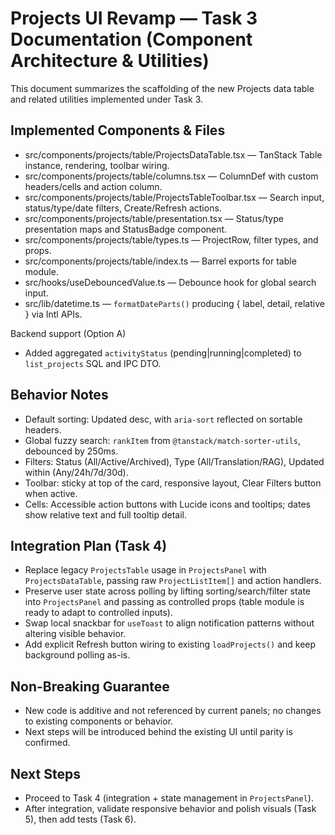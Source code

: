 # Projects UI Revamp — Task 3 Documentation (Component Architecture & Utilities)

This document summarizes the scaffolding of the new Projects data table and related utilities implemented under Task 3.

## Implemented Components & Files
- src/components/projects/table/ProjectsDataTable.tsx — TanStack Table instance, rendering, toolbar wiring.
- src/components/projects/table/columns.tsx — ColumnDef<ProjectRow> with custom headers/cells and action column.
- src/components/projects/table/ProjectsTableToolbar.tsx — Search input, status/type/date filters, Create/Refresh actions.
- src/components/projects/table/presentation.tsx — Status/type presentation maps and StatusBadge component.
- src/components/projects/table/types.ts — ProjectRow, filter types, and props.
- src/components/projects/table/index.ts — Barrel exports for table module.
- src/hooks/useDebouncedValue.ts — Debounce hook for global search input.
- src/lib/datetime.ts — `formatDateParts()` producing { label, detail, relative } via Intl APIs.

Backend support (Option A)
- Added aggregated `activityStatus` (pending|running|completed) to `list_projects` SQL and IPC DTO.

## Behavior Notes
- Default sorting: Updated desc, with `aria-sort` reflected on sortable headers.
- Global fuzzy search: `rankItem` from `@tanstack/match-sorter-utils`, debounced by 250ms.
- Filters: Status (All/Active/Archived), Type (All/Translation/RAG), Updated within (Any/24h/7d/30d).
- Toolbar: sticky at top of the card, responsive layout, Clear Filters button when active.
- Cells: Accessible action buttons with Lucide icons and tooltips; dates show relative text and full tooltip detail.

## Integration Plan (Task 4)
- Replace legacy `ProjectsTable` usage in `ProjectsPanel` with `ProjectsDataTable`, passing raw `ProjectListItem[]` and action handlers.
- Preserve user state across polling by lifting sorting/search/filter state into `ProjectsPanel` and passing as controlled props (table module is ready to adapt to controlled inputs).
- Swap local snackbar for `useToast` to align notification patterns without altering visible behavior.
- Add explicit Refresh button wiring to existing `loadProjects()` and keep background polling as-is.

## Non-Breaking Guarantee
- New code is additive and not referenced by current panels; no changes to existing components or behavior.
- Next steps will be introduced behind the existing UI until parity is confirmed.

## Next Steps
- Proceed to Task 4 (integration + state management in `ProjectsPanel`).
- After integration, validate responsive behavior and polish visuals (Task 5), then add tests (Task 6).
